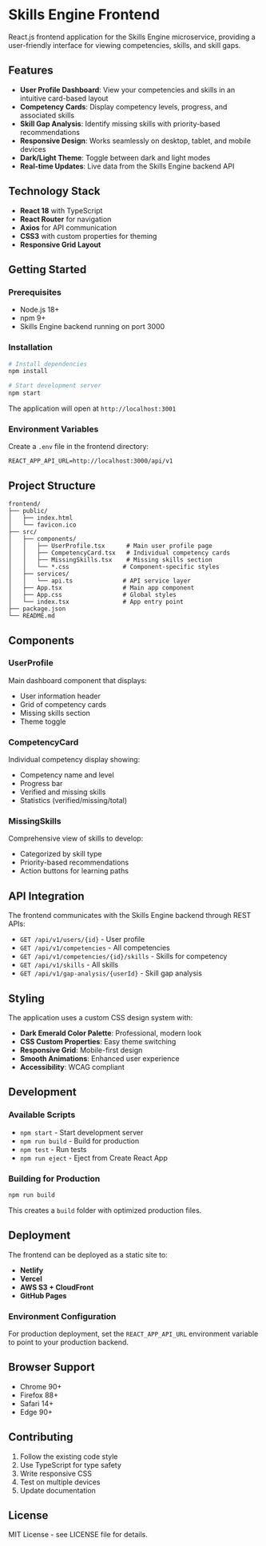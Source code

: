 # Skills Engine Frontend

React.js frontend application for the Skills Engine microservice, providing a user-friendly interface for viewing competencies, skills, and skill gaps.

## Features

- **User Profile Dashboard**: View your competencies and skills in an intuitive card-based layout
- **Competency Cards**: Display competency levels, progress, and associated skills
- **Skill Gap Analysis**: Identify missing skills with priority-based recommendations
- **Responsive Design**: Works seamlessly on desktop, tablet, and mobile devices
- **Dark/Light Theme**: Toggle between dark and light modes
- **Real-time Updates**: Live data from the Skills Engine backend API

## Technology Stack

- **React 18** with TypeScript
- **React Router** for navigation
- **Axios** for API communication
- **CSS3** with custom properties for theming
- **Responsive Grid Layout**

## Getting Started

### Prerequisites

- Node.js 18+ 
- npm 9+
- Skills Engine backend running on port 3000

### Installation

```bash
# Install dependencies
npm install

# Start development server
npm start
```

The application will open at `http://localhost:3001`

### Environment Variables

Create a `.env` file in the frontend directory:

```env
REACT_APP_API_URL=http://localhost:3000/api/v1
```

## Project Structure

```
frontend/
├── public/
│   ├── index.html
│   └── favicon.ico
├── src/
│   ├── components/
│   │   ├── UserProfile.tsx      # Main user profile page
│   │   ├── CompetencyCard.tsx   # Individual competency cards
│   │   ├── MissingSkills.tsx    # Missing skills section
│   │   └── *.css               # Component-specific styles
│   ├── services/
│   │   └── api.ts              # API service layer
│   ├── App.tsx                 # Main app component
│   ├── App.css                 # Global styles
│   └── index.tsx               # App entry point
├── package.json
└── README.md
```

## Components

### UserProfile
Main dashboard component that displays:
- User information header
- Grid of competency cards
- Missing skills section
- Theme toggle

### CompetencyCard
Individual competency display showing:
- Competency name and level
- Progress bar
- Verified and missing skills
- Statistics (verified/missing/total)

### MissingSkills
Comprehensive view of skills to develop:
- Categorized by skill type
- Priority-based recommendations
- Action buttons for learning paths

## API Integration

The frontend communicates with the Skills Engine backend through REST APIs:

- `GET /api/v1/users/{id}` - User profile
- `GET /api/v1/competencies` - All competencies
- `GET /api/v1/competencies/{id}/skills` - Skills for competency
- `GET /api/v1/skills` - All skills
- `GET /api/v1/gap-analysis/{userId}` - Skill gap analysis

## Styling

The application uses a custom CSS design system with:

- **Dark Emerald Color Palette**: Professional, modern look
- **CSS Custom Properties**: Easy theme switching
- **Responsive Grid**: Mobile-first design
- **Smooth Animations**: Enhanced user experience
- **Accessibility**: WCAG compliant

## Development

### Available Scripts

- `npm start` - Start development server
- `npm run build` - Build for production
- `npm test` - Run tests
- `npm run eject` - Eject from Create React App

### Building for Production

```bash
npm run build
```

This creates a `build` folder with optimized production files.

## Deployment

The frontend can be deployed as a static site to:
- **Netlify**
- **Vercel** 
- **AWS S3 + CloudFront**
- **GitHub Pages**

### Environment Configuration

For production deployment, set the `REACT_APP_API_URL` environment variable to point to your production backend.

## Browser Support

- Chrome 90+
- Firefox 88+
- Safari 14+
- Edge 90+

## Contributing

1. Follow the existing code style
2. Use TypeScript for type safety
3. Write responsive CSS
4. Test on multiple devices
5. Update documentation

## License

MIT License - see LICENSE file for details.
